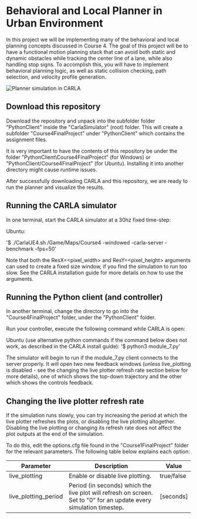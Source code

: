# Behavioral and Local Planner in Urban Environment

In this project we will be implementing many of the behavioral and local planning concepts discussed in Course 4. The goal of this project will be to have a functional motion planning stack that can avoid both static and dynamic obstacles while tracking the center line of a lane, while also handling stop signs. To accomplish this, you will have to implement behavioral planning logic, as well as static collision checking, path selection, and velocity profile generation.

![Planner simulation in CARLA](img/planner_sim.gif)

## Download this repository
Download the repository and unpack into the  subfolder folder "PythonClient" inside the "CarlaSimulator" (root) folder. This will create a subfolder "Course4FinalProject" under "PythonClient" which contains the assignment files.

It is very important to have the contents of this repository be under the folder "PythonClient\Course4FinalProject" (for Windows) or "PythonClient/Course4FinalProject" (for Ubuntu). Installing it into another directory might cause runtime issues.

After successfully downloading CARLA and this repository, we are ready to run the planner and visualize the results.

## Running the CARLA simulator
In one terminal, start the CARLA simulator at a 30hz fixed time-step:

Ubuntu:

'$ ./CarlaUE4.sh /Game/Maps/Course4 -windowed -carla-server -benchmark -fps=50'

Note that both the ResX=<pixel_width> and ResY=<pixel_height> arguments can used to create a fixed size window, if you find the simulation to run too slow. See the CARLA installation guide for more details on how to use the arguments.

## Running the Python client (and controller)
In another terminal, change the directory to go into the "Course4FinalProject" folder, under the "PythonClient" folder.

Run your controller, execute the following command while CARLA is open:

Ubuntu  (use alternative python commands if the command below does not work, as described in the CARLA install guide):
'$ python3 module_7.py'

The simulator will begin to run if the module_7.py client connects to the server properly. It will open two new feedback windows (unless live_plotting is disabled - see the changing the live plotter refresh rate section below for more details), one of which shows the top-down trajectory and the other which shows the controls feedback.

## Changing the live plotter refresh rate
If the simulation runs slowly, you can try increasing the period at which the live plotter refreshes the plots, or disabling the live plotting altogether. Disabling the live plotting or changing its refresh rate does not affect the plot outputs at the end of the simulation. 

To do this, edit the options.cfg file found in the "Course1FinalProject" folder for the relevant parameters. The following table below explains each option:

| Parameter  | Description  | Value |
| -------- | ----------- | ------------ |
| live_plotting | Enable or disable live plotting. | true/false |
| live_plotting_period | Period (in seconds) which the live plot will refresh on screen. Set to "0" for an update every simulation timestep. | [seconds] |
